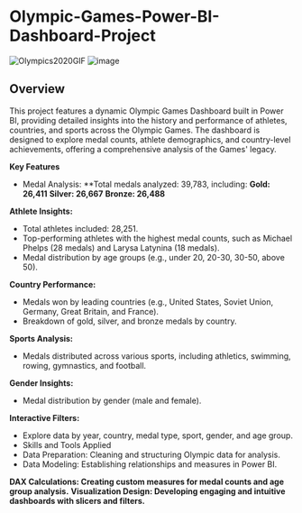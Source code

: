 # Olympic-Games-Power-BI- Dashboard-Project

![Olympics2020GIF](https://github.com/user-attachments/assets/f398d2c7-f3cd-4f3a-92eb-0ce9906fbf71) ![image](https://github.com/user-attachments/assets/29754fa6-0302-4c7a-b96c-642a7bb43bd5) 

## Overview
This project features a dynamic Olympic Games Dashboard built in Power BI, providing detailed insights into the history and performance of athletes, countries, and sports across the Olympic Games. The dashboard is designed to explore medal counts, athlete demographics, and country-level achievements, offering a comprehensive analysis of the Games' legacy.

**Key Features**

* Medal Analysis:
**Total medals analyzed: 39,783, including:
**Gold: 26,411**
**Silver: 26,667**
**Bronze: 26,488**

**Athlete Insights:**

* Total athletes included: 28,251.
* Top-performing athletes with the highest medal counts, such as Michael Phelps (28 medals) and Larysa Latynina (18 medals).
* Medal distribution by age groups (e.g., under 20, 20-30, 30-50, above 50).

**Country Performance:**
* Medals won by leading countries (e.g., United States, Soviet Union, Germany, Great Britain, and France).
* Breakdown of gold, silver, and bronze medals by country.

**Sports Analysis:**

* Medals distributed across various sports, including athletics, swimming, rowing, gymnastics, and football.

**Gender Insights:**
* Medal distribution by gender (male and female).

**Interactive Filters:**

* Explore data by year, country, medal type, sport, gender, and age group.
* Skills and Tools Applied
* Data Preparation: Cleaning and structuring Olympic data for analysis.
* Data Modeling: Establishing relationships and measures in Power BI.

**DAX Calculations: Creating custom measures for medal counts and age group analysis.**
**Visualization Design: Developing engaging and intuitive dashboards with slicers and filters.**
